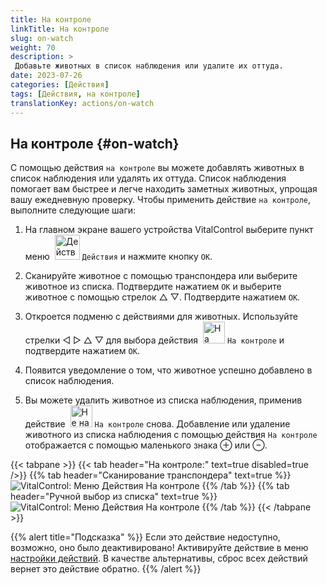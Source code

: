 ```yaml
---
title: На контроле
linkTitle: На контроле
slug: on-watch
weight: 70
description: >
 Добавьте животных в список наблюдения или удалите их оттуда.
date: 2023-07-26
categories: [Действия]
tags: [Действия, на контроле]
translationKey: actions/on-watch
---
```


## На контроле {#on-watch}

С помощью действия `на контроле` вы можете добавлять животных в список наблюдения или удалять их оттуда. Список наблюдения помогает вам быстрее и легче находить заметных животных, упрощая вашу ежедневную проверку. Чтобы применить действие `на контроле`, выполните следующие шаги:

1. На главном экране вашего устройства VitalControl выберите пункт меню &nbsp;<img src="/icons/actions.svg" width="40" align="bottom" alt="Действия" /> `Действия` и нажмите кнопку `OK`.

2. Сканируйте животное с помощью транспондера или выберите животное из списка. Подтвердите нажатием `OK` и выберите животное с помощью стрелок △ ▽. Подтвердите нажатием `OK`.

3. Откроется подменю с действиями для животных. Используйте стрелки ◁ ▷ △ ▽ для выбора действия &nbsp;<img src="/icons/actions/on-watch.svg" width="35" align="bottom" alt="На контроле" /> `На контроле` и подтвердите нажатием `OK`.

4. Появится уведомление о том, что животное успешно добавлено в список наблюдения.

5. Вы можете удалить животное из списка наблюдения, применив действие &nbsp;<img src="/icons/actions/on-watch-minus.svg" width="35" align="bottom" alt="Не на контроле" />  `На контроле` снова. Добавление или удаление животного из списка наблюдения с помощью действия `На контроле` отображается с помощью маленького знака ⊕ или ⊖.

{{< tabpane >}}
{{< tab header="На контроле:" text=true disabled=true />}}
{{% tab header="Сканирование транспондера" text=true %}}
![VitalControl: Меню Действия На контроле](../images/onwatch-scan.png "На контроле")
{{% /tab %}}
{{% tab header="Ручной выбор из списка" text=true %}}
![VitalControl: Меню Действия На контроле](../images/onwatch.png "На контроле")
{{% /tab %}}
{{< /tabpane >}}

{{% alert title="Подсказка" %}}
Если это действие недоступно, возможно, оно было деактивировано! Активируйте действие в меню [настройки действий](../setting/). В качестве альтернативы, сброс всех действий вернет это действие обратно.
{{% /alert %}}
